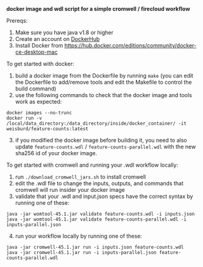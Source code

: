 **docker image and wdl script for a simple cromwell / firecloud workflow**

Prereqs:

1. Make sure you have java v1.8 or higher
2. Create an account on [DockerHub](https://hub.docker.com)
2. Install Docker from https://hub.docker.com/editions/community/docker-ce-desktop-mac

To get started with docker:

1. build a docker image from the Dockerfile by running `make` 
(you can edit the Dockerfile to add/remove tools and edit the Makefile to control the build command)
2. use the following commands to check that the docker image and tools work as expected:

```
docker images --no-trunc
docker run -v /local/data_directory:/data_directory/inside/docker_container/ -it weisburd/feature-counts:latest
```

3. if you modified the docker image before building it, you need to also update `feature-counts.wdl` /
`feature-counts-parallel.wdl` with the new sha256 id of your docker image.

To get started with cromwell and running your .wdl workflow locally:

1. run `./download_cromwell_jars.sh` to install cromwell
2. edit the .wdl file to change the inputs, outputs, and commands that cromwell will run insider your docker image
3. validate that your .wdl and input.json specs have the correct syntax by running one of these:
```
java -jar womtool-45.1.jar validate feature-counts.wdl -i inputs.json
java -jar womtool-45.1.jar validate feature-counts-parallel.wdl -i inputs-parallel.json
```
4. run your workflow locally by running one of these:
```
java -jar cromwell-45.1.jar run -i inputs.json feature-counts.wdl
java -jar cromwell-45.1.jar run -i inputs-parallel.json feature-counts-parallel.wdl
```


